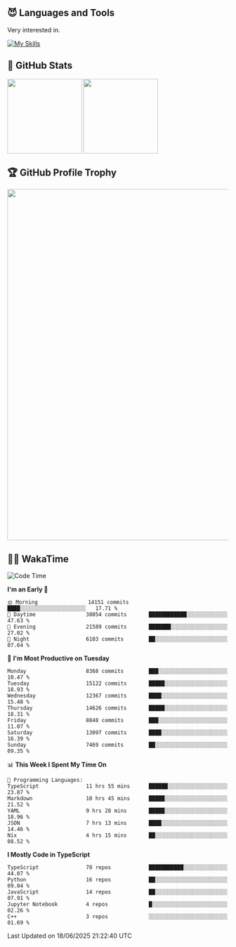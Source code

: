 <!-- # Hi there <img width="35" src="https://user-images.githubusercontent.com/50891407/148686885-0fefeb76-4cf6-473a-9e3e-889ce5513450.gif" /> I'm Yuta Ohira -->

<!-- ![alesion30](https://github.com/Alesion30/Alesion30/assets/50891407/5814fd76-9743-4cf8-89ff-b2be2fd49fb6) -->


<!--
[![Likes](https://badgen.org/img/zenn/alesion/likes?style=for-the-badge)](https://zenn.dev/alesion)
[![Followers](https://badgen.org/img/zenn/alesion/followers?style=for-the-badge)](https://zenn.dev/alesion)
[![Articles](https://badgen.org/img/zenn/alesion/articles?style=for-the-badge)](https://zenn.dev/alesion)
[![Books](https://badgen.org/img/zenn/alesion/books?style=for-the-badge)](https://zenn.dev/alesion?tab=books)
[![Scraps](https://badgen.org/img/zenn/alesion/scraps?style=for-the-badge)](https://zenn.dev/alesion?tab=scraps)

[![Contributions](https://badgen.org/img/qiita/alesion30/contributions?style=for-the-badge)](https://qiita.com/alesion30)
[![Followers](https://badgen.org/img/qiita/alesion30/followers?style=for-the-badge)](https://qiita.com/alesion30)
[![Articles](https://badgen.org/img/qiita/alesion30/articles?style=for-the-badge)](https://qiita.com/alesion30)
-->

<!-- <p align="left"> -->
  <!-- GitHub -->
<!--   <a href="https://github.com/alesion30/alesion30/">
    <img src="https://komarev.com/ghpvc/?username=alesion30" alt="alesion30" />
  </a>
  <a href="https://github.com/alesion30">
    <img height="20" src="https://img.shields.io/github/followers/alesion30?label=follow&logo=github&style=flat" />
  </a> -->
  <!-- Zenn -->
<!--   <a href="https://zenn.dev/alesion">
    <img src="https://zenn.badge.nikaera.com/s/alesion/likes?style=flat" alt="alesion likes" />
  </a>
  <a href="https://zenn.dev/alesion/articles">
    <img src="https://zenn.badge.nikaera.com/s/alesion/articles?style=flat" alt="alesion articles" />
  </a>
  <a href="https://zenn.dev/alesion/followers">
    <img src="https://zenn.badge.nikaera.com/s/alesion/followers?style=flat" alt="alesion followers" />
  </a>
  <a href="https://zenn.dev/alesion/books">
    <img src="https://zenn.badge.nikaera.com/s/alesion/books?style=flat" alt="alesion books" />
  </a>
  <a href="https://zenn.dev/alesion/scraps">
    <img src="https://zenn.badge.nikaera.com/s/alesion/scraps?style=flat" alt="alesion scraps" />
  </a> -->
  <!-- qiita -->
<!--   <a href="http://qiita.com/Alesion30">
    <img height="20" src="https://qiita-badge.apiapi.app/s/Alesion30/posts.svg" />
  </a>
    <img height="20" src="https://qiita-badge.apiapi.app/s/Alesion30/contributions.svg" />
  </a> -->
<!-- </p> -->

## 😈 Languages and Tools

Very interested in.

[![My Skills](https://skillicons.dev/icons?i=react,nextjs,typescript,flutter,firebase)](https://skillicons.dev)

<!-- I can handle a few others. -->

<!-- [![My Skills](https://skillicons.dev/icons?i=javascript,vue,nuxt,redux,electron,express,nodejs,deno,dart,python,flask,php,laravel,wordpress,go,rust,html,css,sass,tailwind,bootstrap,webpack,supabase,aws,dynamodb,mysql,figma,xd,vscode,latex)](https://skillicons.dev) -->

## 💎 GitHub Stats

<div>
  <img height="170" align="left" src="https://github-readme-stats.vercel.app/api?username=Alesion30&count_private=true&show_icons=true&title_color=81A1C1&text_color=ECEFF4&bg_color=2E3440&icon_color=D8DEE9&border_radius=10" />
  <img height="170" src="https://github-readme-stats.vercel.app/api/top-langs/?username=Alesion30&langs_count=8&layout=compact&title_color=81A1C1&text_color=ECEFF4&bg_color=2E3440&icon_color=D8DEE9&border_radius=10" />
</div>


## 🏆 GitHub Profile Trophy

<img width="800" src="https://github-profile-trophy.vercel.app/?username=Alesion30&theme=nord&no-frame=true"/>


## 🧑‍💻 WakaTime

<!--START_SECTION:waka-->
![Code Time](http://img.shields.io/badge/Code%20Time-4%2C693%20hrs%2049%20mins-blue)

**I'm an Early 🐤** 

```text
🌞 Morning                14151 commits       ████░░░░░░░░░░░░░░░░░░░░░   17.71 % 
🌆 Daytime                38054 commits       ████████████░░░░░░░░░░░░░   47.63 % 
🌃 Evening                21589 commits       ███████░░░░░░░░░░░░░░░░░░   27.02 % 
🌙 Night                  6103 commits        ██░░░░░░░░░░░░░░░░░░░░░░░   07.64 % 
```
📅 **I'm Most Productive on Tuesday** 

```text
Monday                   8368 commits        ███░░░░░░░░░░░░░░░░░░░░░░   10.47 % 
Tuesday                  15122 commits       █████░░░░░░░░░░░░░░░░░░░░   18.93 % 
Wednesday                12367 commits       ████░░░░░░░░░░░░░░░░░░░░░   15.48 % 
Thursday                 14626 commits       █████░░░░░░░░░░░░░░░░░░░░   18.31 % 
Friday                   8848 commits        ███░░░░░░░░░░░░░░░░░░░░░░   11.07 % 
Saturday                 13097 commits       ████░░░░░░░░░░░░░░░░░░░░░   16.39 % 
Sunday                   7469 commits        ██░░░░░░░░░░░░░░░░░░░░░░░   09.35 % 
```


📊 **This Week I Spent My Time On** 

```text
💬 Programming Languages: 
TypeScript               11 hrs 55 mins      ██████░░░░░░░░░░░░░░░░░░░   23.87 % 
Markdown                 10 hrs 45 mins      █████░░░░░░░░░░░░░░░░░░░░   21.52 % 
YAML                     9 hrs 28 mins       █████░░░░░░░░░░░░░░░░░░░░   18.96 % 
JSON                     7 hrs 13 mins       ████░░░░░░░░░░░░░░░░░░░░░   14.46 % 
Nix                      4 hrs 15 mins       ██░░░░░░░░░░░░░░░░░░░░░░░   08.52 % 
```

**I Mostly Code in TypeScript** 

```text
TypeScript               78 repos            ███████████░░░░░░░░░░░░░░   44.07 % 
Python                   16 repos            ██░░░░░░░░░░░░░░░░░░░░░░░   09.04 % 
JavaScript               14 repos            ██░░░░░░░░░░░░░░░░░░░░░░░   07.91 % 
Jupyter Notebook         4 repos             █░░░░░░░░░░░░░░░░░░░░░░░░   02.26 % 
C++                      3 repos             ░░░░░░░░░░░░░░░░░░░░░░░░░   01.69 % 
```




 Last Updated on 18/06/2025 21:22:40 UTC
<!--END_SECTION:waka-->
